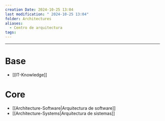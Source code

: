 ```yaml
---
creation Date: 2024-10-25 13:04
last modification: " 2024-10-25 13:04"
folder: Architectures
aliases:
  - Centro de arquitectura
tags:
---
```

___
# Base

- [[IT-Knowledge]]
# Core

- [[Architecture-Software|Arquitectura de software]]
- [[Architecture-Systems|Arquitectura de sistemas]]
